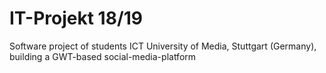# IT-Projekt 18/19
Software project of students ICT University of Media, Stuttgart (Germany), building a GWT-based social-media-platform
